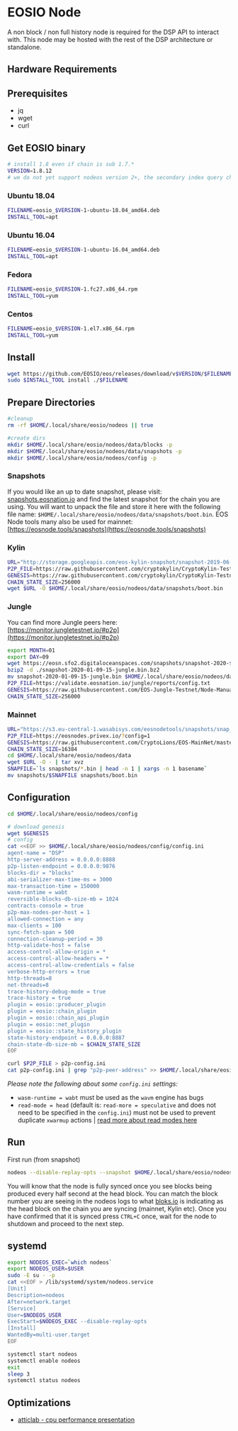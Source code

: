 EOSIO Node
==========

A non block / non full history node is required for the DSP API to interact with.  This node may be hosted with the rest of the DSP architecture or standalone.

## Hardware Requirements
## Prerequisites

- jq
- wget
- curl

## Get EOSIO binary

```bash
# install 1.8 even if chain is sub 1.7.*
VERSION=1.8.12
# we do not yet support nodeos version 2+, the secondary index query changed, so updates to the DSP logic must be made
```

### Ubuntu 18.04
```bash
FILENAME=eosio_$VERSION-1-ubuntu-18.04_amd64.deb
INSTALL_TOOL=apt
```

### Ubuntu 16.04
```bash
FILENAME=eosio_$VERSION-1-ubuntu-16.04_amd64.deb
INSTALL_TOOL=apt
```

### Fedora
```bash
FILENAME=eosio_$VERSION-1.fc27.x86_64.rpm
INSTALL_TOOL=yum
```

### Centos
```bash
FILENAME=eosio_$VERSION-1.el7.x86_64.rpm
INSTALL_TOOL=yum
```

## Install
```bash
wget https://github.com/EOSIO/eos/releases/download/v$VERSION/$FILENAME
sudo $INSTALL_TOOL install ./$FILENAME
```

## Prepare Directories
```bash
#cleanup
rm -rf $HOME/.local/share/eosio/nodeos || true

#create dirs
mkdir $HOME/.local/share/eosio/nodeos/data/blocks -p
mkdir $HOME/.local/share/eosio/nodeos/data/snapshots -p
mkdir $HOME/.local/share/eosio/nodeos/config -p
```

### Snapshots
If you would like an up to date snapshot, please visit: [snapshots.eosnation.io](https://snapshots.eosnation.io/) and find the latest snapshot for the chain you are using.  You will want to unpack the file and store it here with the following file name: `$HOME/.local/share/eosio/nodeos/data/snapshots/boot.bin`.  EOS Node tools many also be used for mainnet: [https://eosnode.tools/snapshots](https://eosnode.tools/snapshots)

### Kylin
```bash
URL="http://storage.googleapis.com/eos-kylin-snapshot/snapshot-2019-06-10-09(utc)-0312d3b9843e2efa6831806962d6c219d37200e0b897a0d9243bcab40b2b546b.bin"
P2P_FILE=https://raw.githubusercontent.com/cryptokylin/CryptoKylin-Testnet/master/fullnode/config/config.ini
GENESIS=https://raw.githubusercontent.com/cryptokylin/CryptoKylin-Testnet/master/genesis.json
CHAIN_STATE_SIZE=256000
wget $URL -O $HOME/.local/share/eosio/nodeos/data/snapshots/boot.bin
```  

### Jungle
You can find more Jungle peers here: [https://monitor.jungletestnet.io/#p2p](https://monitor.jungletestnet.io/#p2p)
```bash
export MONTH=01
export DAY=09
wget https://eosn.sfo2.digitaloceanspaces.com/snapshots/snapshot-2020-$MONTH-$DAY-15-jungle.bin.bz2
bzip2 -d ./snapshot-2020-01-09-15-jungle.bin.bz2
mv snapshot-2020-01-09-15-jungle.bin $HOME/.local/share/eosio/nodeos/data/snapshots/boot.bin
P2P_FILE=https://validate.eosnation.io/jungle/reports/config.txt
GENESIS=https://raw.githubusercontent.com/EOS-Jungle-Testnet/Node-Manual-Installation/master/genesis.json
CHAIN_STATE_SIZE=256000
```

### Mainnet
```bash
URL="https://s3.eu-central-1.wasabisys.com/eosnodetools/snapshots/snap_2019-12-15-13-00.tar.gz"
P2P_FILE=https://eosnodes.privex.io/?config=1
GENESIS=https://raw.githubusercontent.com/CryptoLions/EOS-MainNet/master/genesis.json
CHAIN_STATE_SIZE=16384
cd $HOME/.local/share/eosio/nodeos/data
wget $URL -O - | tar xvz
SNAPFILE=`ls snapshots/*.bin | head -n 1 | xargs -n 1 basename`
mv snapshots/$SNAPFILE snapshots/boot.bin
```

## Configuration

```bash
cd $HOME/.local/share/eosio/nodeos/config

# download genesis
wget $GENESIS
# config
cat <<EOF >> $HOME/.local/share/eosio/nodeos/config/config.ini
agent-name = "DSP"
http-server-address = 0.0.0.0:8888
p2p-listen-endpoint = 0.0.0.0:9876
blocks-dir = "blocks"
abi-serializer-max-time-ms = 3000
max-transaction-time = 150000
wasm-runtime = wabt
reversible-blocks-db-size-mb = 1024
contracts-console = true
p2p-max-nodes-per-host = 1
allowed-connection = any
max-clients = 100
sync-fetch-span = 500
connection-cleanup-period = 30
http-validate-host = false
access-control-allow-origin = *
access-control-allow-headers = *
access-control-allow-credentials = false
verbose-http-errors = true
http-threads=8
net-threads=8
trace-history-debug-mode = true
trace-history = true
plugin = eosio::producer_plugin
plugin = eosio::chain_plugin
plugin = eosio::chain_api_plugin
plugin = eosio::net_plugin
plugin = eosio::state_history_plugin
state-history-endpoint = 0.0.0.0:8887
chain-state-db-size-mb = $CHAIN_STATE_SIZE
EOF

curl $P2P_FILE > p2p-config.ini
cat p2p-config.ini | grep "p2p-peer-address" >> $HOME/.local/share/eosio/nodeos/config/config.ini
```

*Please note the following about some `config.ini` settings:*

- `wasm-runtime = wabt` must be used as the `wavm` engine has bugs
- `read-mode = head` (default is: `read-more = speculative` and does not need to be specified in the `config.ini`) must not be used to prevent duplicate `xwarmup` actions | [read more about read modes here](https://developers.eos.io/eosio-nodeos/docs/read-modes)

## Run 
First run (from snapshot)
```bash
nodeos --disable-replay-opts --snapshot $HOME/.local/share/eosio/nodeos/data/snapshots/boot.bin --delete-all-blocks
```
You will know that the node is fully synced once you see blocks being produced every half second at the head block.  You can match the block number you are seeing in the nodeos logs to what [bloks.io](https://bloks.io/) is indicating as the head block on the chain you are syncing (mainnet, Kylin etc). Once you have confirmed that it is synced press `CTRL+C` once, wait for the node to shutdown and proceed to the next step.

## systemd
```bash
export NODEOS_EXEC=`which nodeos`
export NODEOS_USER=$USER
sudo -E su - -p
cat <<EOF > /lib/systemd/system/nodeos.service
[Unit]
Description=nodeos
After=network.target
[Service]
User=$NODEOS_USER
ExecStart=$NODEOS_EXEC --disable-replay-opts
[Install]
WantedBy=multi-user.target
EOF

systemctl start nodeos
systemctl enable nodeos
exit
sleep 3
systemctl status nodeos
```

## Optimizations

- [atticlab - cpu performance presentation](https://github.com/atticlab/eos-bp-performance/blob/master/cpu_perf_presentation.pdf)
